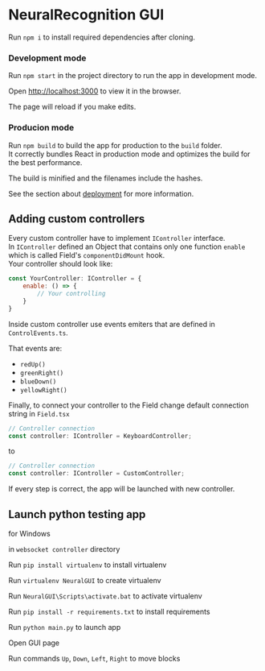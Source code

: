 # NeuralRecognition GUI

Run `npm i` to install required dependencies after cloning.

### Development mode

Run `npm start` in the project directory to run the app in development mode.

Open [http://localhost:3000](http://localhost:3000) to view it in the browser.

The page will reload if you make edits.

### Producion mode

Run `npm build` to build the app for production to the `build` folder.\
It correctly bundles React in production mode and optimizes the build for the best performance.

The build is minified and the filenames include the hashes.

See the section about [deployment](https://facebook.github.io/create-react-app/docs/deployment) for more information.

## Adding custom controllers

Every custom controller have to implement `IController` interface. \
In `IController` defined an Object that contains only one function `enable` which is called Field's `componentDidMount` hook.\
Your controller should look like:
```js
const YourController: IController = {
    enable: () => {
        // Your controlling
    }
}
```

Inside custom controller use events emiters that are defined in `ControlEvents.ts`.

That events are:
+ `redUp()`
+ `greenRight()`
+ `blueDown()`
+ `yellowRight()`

Finally, to connect your controller to the Field change default connection string in `Field.tsx`
```js
// Controller connection
const controller: IController = KeyboardController;
```
to
```js
// Controller connection
const controller: IController = CustomController;
```

If every step is correct, the app will be launched with new controller. 

## Launch python testing app

for Windows

in `websocket controller` directory

Run `pip install virtualenv` to install virtualenv

Run `virtualenv NeuralGUI` to create virtualenv

Run `NeuralGUI\Scripts\activate.bat` to activate virtualenv

Run `pip install -r requirements.txt` to install requirements

Run `python main.py` to launch app

Open GUI page

Run commands `Up`, `Down`, `Left`, `Right` to move blocks